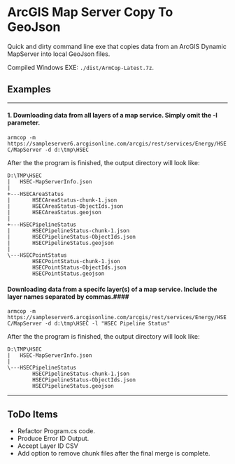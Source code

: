 # ArcGIS Map Server Copy To GeoJson #

Quick and dirty command line exe that copies data from an ArcGIS Dynamic MapServer into local GeoJson files.  

Compiled Windows EXE: `./dist/ArmCop-Latest.7z`.

## Examples ##
---


#### 1. Downloading data from all layers of a map service.  Simply omit the -l parameter. #### 

`armcop -m https://sampleserver6.arcgisonline.com/arcgis/rest/services/Energy/HSEC/MapServer -d d:\tmp\HSEC`

After the the program is finished, the output directory will look like:

    D:\TMP\HSEC
    |   HSEC-MapServerInfo.json
    |
    +---HSECAreaStatus
    |       HSECAreaStatus-chunk-1.json
    |       HSECAreaStatus-ObjectIds.json
    |       HSECAreaStatus.geojson
    |
    +---HSECPipelineStatus
    |       HSECPipelineStatus-chunk-1.json
    |       HSECPipelineStatus-ObjectIds.json
    |       HSECPipelineStatus.geojson
    |
    \---HSECPointStatus
            HSECPointStatus-chunk-1.json
            HSECPointStatus-ObjectIds.json
            HSECPointStatus.geojson

#### Downloading data from a specifc layer(s) of a map service.  Include the layer names separated by commas.#### 

`armcop -m https://sampleserver6.arcgisonline.com/arcgis/rest/services/Energy/HSEC/MapServer -d d:\tmp\HSEC -l "HSEC Pipeline Status"`

After the the program is finished, the output directory will look like:

    D:\TMP\HSEC
    |   HSEC-MapServerInfo.json
    |
    \---HSECPipelineStatus
            HSECPipelineStatus-chunk-1.json
            HSECPipelineStatus-ObjectIds.json
            HSECPipelineStatus.geojson



---
## ToDo Items ##
- Refactor Program.cs code.
- Produce Error ID Output.
- Accept Layer ID CSV 
- Add option to remove chunk files after the final merge is complete.




